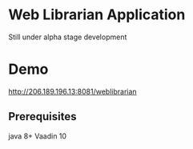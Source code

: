 # Web Librarian Application 
Still under alpha stage development

# Demo
http://206.189.196.13:8081/weblibrarian
 
## Prerequisites 
java 8+
Vaadin 10
